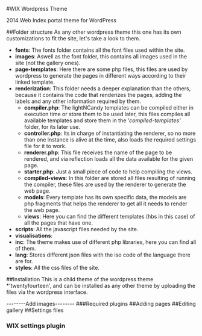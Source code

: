 #WIX Wordpress Theme

2014 Web Index portal theme for WordPress

##Folder structure
As any other wordpress theme this one has its own customizations to fit the site, let's take a look to them.
 - **fonts**: The fonts folder contains all the font files used within the site.
 - **images**: Aswell as the font folder, this contains all images used in the site (not the gallery ones).
 - **page-templates**: Here there are some php files, this files are used by wordpress to generate the pages in different ways according to their linked template.
 - **renderization**: This folder needs a deeper explanation than the others, because it contains the code that renderizes the pages, adding the labels and any other information required by them.
   - **compiler.php**: The lightNCandy templates can be compiled either in execution time or store them to be used later, this files compiles all available templates and store them in the *'compiled-templates'* folder, for its later use.
   - **controller.php**: Its in charge of instantiating the renderer, so no more than one instance is alive at the time, also loads the required settings file for it to work.
   - **renderer.php**: This file receives the name of the page to be rendered, and via reflection loads all the data available for the given page.
   - **starter.php**: Just a small piece of code to help compiling the views.
   - **compiled-views**: In this folder are stored all files resulting of running the compiler, these files are used by the renderer to generate the web page.
   - **models**: Every template has its own specific data, the models are php fragments that helps the renderer to get all it needs to render the web page.
   - **views**: Here you can find the different templates (hbs in this case) of all the pages that have one.
 - **scripts**: All the javascript files needed by the site.
 - **visualisations**:
 - **inc**: The theme makes use of different php libraries, here you can find all of them.
 - **lang**: Stores different json files with the iso code of the language there are for.
 - **styles**: All the css files of the site.

##Installation
This is a child theme of the wordpress theme *'twentyfourteen', and can be installed as any other theme by uploading the files via the wordpress interface.

--------Add images--------
###Required plugins
##Adding pages
##Editing gallery
##Settings files
### WIX settings plugin
